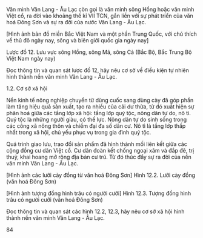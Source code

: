 Văn minh Văn Lang - Âu Lạc còn gọi là văn minh sông Hồng hoặc văn minh Việt cổ, ra đời vào khoảng thế kỉ VII TCN, gắn liền với sự phát triển của văn hoá Đông Sơn và sự ra đời của nước Văn Lang - Âu Lạc.

[Hình ảnh bản đồ miền Bắc Việt Nam và một phần Trung Quốc, với chú thích về thủ đô ngày nay, sông và biên giới quốc gia ngày nay]

Lược đồ 12. Lưu vực sông Hồng, sông Mã, sông Cả (Bắc Bộ, Bắc Trung Bộ Việt Nam ngày nay)

Đọc thông tin và quan sát lược đồ 12, hãy nêu cơ sở về điều kiện tự nhiên hình thành nền văn minh Văn Lang - Âu Lạc.

1.2. Cơ sở xã hội

Nền kinh tế nông nghiệp chuyển từ dùng cuốc sang dùng cày đã góp phần làm tăng hiệu quả sản xuất, tạo ra nhiều của cải dư thừa, từ đó xuất hiện sự phân hoá giữa các tầng lớp xã hội: tầng lớp quý tộc, nông dân tự do, nô tì. Quý tộc là những người giàu, có thế lực. Nông dân tự do sinh sống trong các công xã nông thôn và chiếm đại đa số dân cư. Nô tì là tầng lớp thấp nhất trong xã hội, chủ yếu phục vụ trong gia đình quý tộc.

Quá trình giao lưu, trao đổi sản phẩm đã hình thành mối liên kết giữa các cộng đồng cư dân Việt cổ. Cư dân đoàn kết chống ngoại xâm và đắp đê, trị thuỷ, khai hoang mở rộng địa bàn cư trú. Từ đó thúc đẩy sự ra đời của nền văn minh Văn Lang - Âu Lạc.

[Hình ảnh các lưỡi cày đồng từ văn hoá Đông Sơn]
Hình 12.2. Lưỡi cày đồng (văn hoá Đông Sơn)

[Hình ảnh tượng đồng hình trâu có người cưỡi]
Hình 12.3. Tượng đồng hình trâu có người cưỡi (văn hoá Đông Sơn)

Đọc thông tin và quan sát các hình 12.2, 12.3, hãy nêu cơ sở xã hội hình thành nền văn minh Văn Lang - Âu Lạc.

84